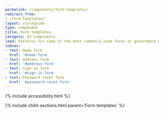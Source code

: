 ```yaml
---
permalink: /components/form-templates/
redirect_from:
- /form-templates/
layout: styleguide
type: component
title: Form templates
category: UI components
lead: Patterns for some of the most commonly used forms on government websites
subnav:
- text: Name form
  href: '#name-form'
- text: Address form
  href: '#address-form'
- text: Sign-in form
  href: '#sign-in-form'
- text: Password reset form
  href: '#password-reset-form'
---
```


{% include accessibility.html %}

{% include child-sections.html parent='Form templates' %}
